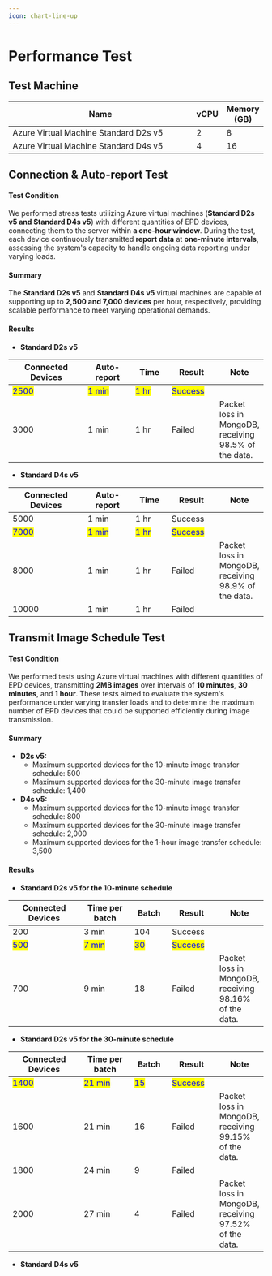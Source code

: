 ```yaml
---
icon: chart-line-up
---
```


# Performance Test

## Test Machine

<table><thead><tr><th width="467">Name</th><th>vCPU</th><th>Memory (GB)</th></tr></thead><tbody><tr><td>Azure Virtual Machine Standard D2s v5</td><td>2</td><td>8</td></tr><tr><td>Azure Virtual Machine Standard D4s v5</td><td>4</td><td>16</td></tr></tbody></table>

## Connection & Auto-report Test

#### Test Condition

We performed stress tests utilizing Azure virtual machines (**Standard D2s v5 and Standard D4s v5**) with different quantities of EPD devices, connecting them to the server within **a one-hour window**. During the test, each device continuously transmitted **report data** at **one-minute intervals**, assessing the system's capacity to handle ongoing data reporting under varying loads.

#### Summary

The **Standard D2s v5** and **Standard** **D4s v5** virtual machines are capable of supporting up to **2,500 and 7,000 devices** per hour, respectively, providing scalable performance to meet varying operational demands.

#### Results

* **Standard D2s v5**

<table><thead><tr><th width="204">Connected Devices</th><th width="123">Auto-report</th><th width="82">Time</th><th width="99">Result</th><th>Note</th></tr></thead><tbody><tr><td><mark style="color:blue;">2500</mark></td><td><mark style="color:blue;">1 min</mark></td><td><mark style="color:blue;">1 hr</mark></td><td><mark style="color:blue;">Success</mark></td><td></td></tr><tr><td>3000</td><td>1 min</td><td>1 hr</td><td>Failed</td><td>Packet loss in MongoDB, receiving 98.5% of the data.</td></tr></tbody></table>

* **Standard** **D4s v5**

<table><thead><tr><th width="201">Connected Devices</th><th width="123">Auto-report</th><th width="80">Time</th><th width="99">Result</th><th>Note</th></tr></thead><tbody><tr><td>5000</td><td>1 min</td><td>1 hr</td><td>Success</td><td></td></tr><tr><td><mark style="color:blue;">7000</mark></td><td><mark style="color:blue;">1 min</mark></td><td><mark style="color:blue;">1 hr</mark></td><td><mark style="color:blue;">Success</mark></td><td></td></tr><tr><td>8000</td><td>1 min</td><td>1 hr</td><td>Failed</td><td>Packet loss in MongoDB, receiving 98.9% of the data.</td></tr><tr><td>10000</td><td>1 min</td><td>1 hr</td><td>Failed</td><td></td></tr></tbody></table>

## Transmit Image Schedule Test

#### Test Condition

We performed tests using Azure virtual machines with different quantities of EPD devices, transmitting **2MB images** over intervals of **10 minutes**, **30 minutes**, and **1 hour**. These tests aimed to evaluate the system's performance under varying transfer loads and to determine the maximum number of EPD devices that could be supported efficiently during image transmission.

#### Summary

* **D2s v5:**
  * Maximum supported devices for the 10-minute image transfer schedule: 500
  * Maximum supported devices for the 30-minute image transfer schedule: 1,400
* **D4s v5:**
  * Maximum supported devices for the 10-minute image transfer schedule: 800
  * Maximum supported devices for the 30-minute image transfer schedule: 2,000
  * Maximum supported devices for the 1-hour image transfer schedule: 3,500

#### Results

* **Standard D2s v5 for the 10-minute schedule**

<table><thead><tr><th width="193">Connected Devices</th><th width="153">Time per batch</th><th width="82">Batch</th><th width="101">Result</th><th>Note</th></tr></thead><tbody><tr><td>200</td><td>3 min</td><td>104</td><td>Success</td><td></td></tr><tr><td><mark style="color:blue;">500</mark></td><td><mark style="color:blue;">7 min</mark></td><td><mark style="color:blue;">30</mark></td><td><mark style="color:blue;">Success</mark></td><td></td></tr><tr><td>700</td><td>9 min</td><td>18</td><td>Failed</td><td>Packet loss in MongoDB, receiving 98.16% of the data.</td></tr></tbody></table>

* **Standard D2s v5 for the 30-minute schedule**

<table><thead><tr><th width="193">Connected Devices</th><th width="153">Time per batch</th><th width="82">Batch</th><th width="101">Result</th><th>Note</th></tr></thead><tbody><tr><td><mark style="color:blue;">1400</mark></td><td><mark style="color:blue;">21 min</mark></td><td><mark style="color:blue;">15</mark></td><td><mark style="color:blue;">Success</mark></td><td></td></tr><tr><td>1600</td><td>21 min</td><td>16</td><td>Failed</td><td>Packet loss in MongoDB, receiving 99.15% of the data.</td></tr><tr><td>1800</td><td>24 min</td><td>9</td><td>Failed</td><td></td></tr><tr><td>2000</td><td>27 min</td><td>4</td><td>Failed</td><td>Packet loss in MongoDB, receiving 97.52% of the data.</td></tr></tbody></table>

* **Standard** **D4s v5**

